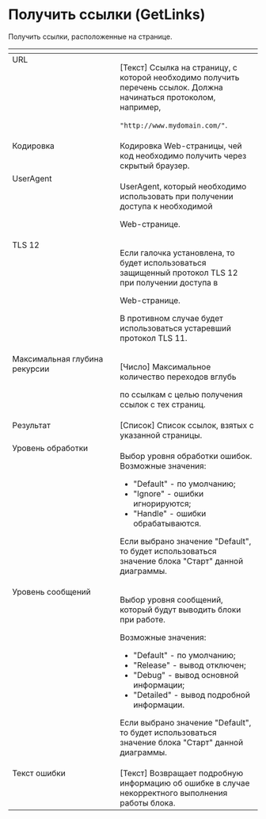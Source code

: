 # Получить ссылки (GetLinks)

Получить ссылки, расположенные на странице.

<table data-header-hidden><thead><tr><th width="206.91668701171875" valign="top"></th><th width="273.91668701171875" valign="top"></th></tr></thead><tbody><tr><td valign="top">URL</td><td valign="top"><p>[Текст] Ссылка на страницу, с которой необходимо получить перечень ссылок. Должна начинаться протоколом, например, </p><p><code>"http://www.mydomain.com/"</code>.</p></td></tr><tr><td valign="top">Кодировка</td><td valign="top">Кодировка Web-страницы, чей код необходимо получить через скрытый браузер.</td></tr><tr><td valign="top">UserAgent</td><td valign="top"><p>UserAgent, который необходимо использовать при получении доступа к необходимой </p><p>Web-странице.</p></td></tr><tr><td valign="top">TLS 12</td><td valign="top"><p>Если галочка установлена, то будет использоваться защищенный протокол TLS 12 при получении доступа в </p><p>Web-странице. </p><p></p><p>В противном случае будет использоваться устаревший протокол TLS 11.</p></td></tr><tr><td valign="top">Максимальная глубина рекурсии</td><td valign="top"><p>[Число] Максимальное количество переходов вглубь </p><p>по ссылкам с целью получения ссылок с тех страниц.</p></td></tr><tr><td valign="top">Результат</td><td valign="top">[Список] Список ссылок, взятых с указанной страницы.</td></tr><tr><td valign="top">Уровень обработки</td><td valign="top"><p>Выбор уровня обработки ошибок. Возможные значения: </p><ul><li>"Default" - по умолчанию; </li><li>"Ignore" - ошибки игнорируются; </li><li>"Handle" - ошибки обрабатываются. </li></ul><p>Если выбрано значение "Default", то будет использоваться значение блока "Старт" данной диаграммы.</p></td></tr><tr><td valign="top">Уровень сообщений</td><td valign="top"><p>Выбор уровня сообщений, который будут выводить блоки при работе. </p><p>Возможные значения: </p><ul><li>"Default" - по умолчанию; </li><li>"Release" - вывод отключен; </li><li>"Debug" - вывод основной информации; </li><li>"Detailed" - вывод подробной информации. </li></ul><p>Если выбрано значение "Default", то будет использоваться значение блока "Старт" данной диаграммы.</p></td></tr><tr><td valign="top">Текст ошибки</td><td valign="top">[Текст] Возвращает подробную информацию об ошибке в случае некорректного выполнения работы блока.</td></tr></tbody></table>
